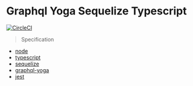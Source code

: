 # Graphql Yoga Sequelize Typescript 
[![CircleCI](https://circleci.com/gh/dooboolab/ts-graphql-yoga-sequelize.svg?style=shield)](https://circleci.com/gh/dooboolab/ts-graphql-yoga-sequelize)

> Specification
* [node](https://nodejs.org)
* [typescript](https://typescriptlang.org)
* [sequelize](http://docs.sequelizejs.com)
* [graphql-yoga](https://github.com/prisma/graphql-yoga)
* [jest](https://jestjs.io)
